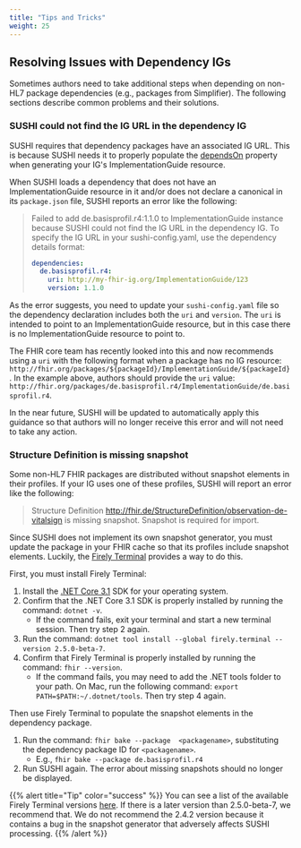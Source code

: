```yaml
---
title: "Tips and Tricks"
weight: 25
---
```


## Resolving Issues with Dependency IGs

Sometimes authors need to take additional steps when depending on non-HL7 package dependencies (e.g., packages from Simplifier). The following sections describe common problems and their solutions.

### SUSHI could not find the IG URL in the dependency IG

SUSHI requires that dependency packages have an associated IG URL. This is because SUSHI needs it to properly populate the [dependsOn](http://build.fhir.org/implementationguide-definitions.html#ImplementationGuide.dependsOn) property when generating your IG's ImplementationGuide resource.

When SUSHI loads a dependency that does not have an ImplementationGuide resource in it and/or does not declare a canonical in its `package.json` file, SUSHI reports an error like the following:

> Failed to add de.basisprofil.r4:1.1.0 to ImplementationGuide instance because SUSHI could not find the IG URL in the dependency IG. To specify the IG URL in your sushi-config.yaml, use the dependency details format:
>
> ```yaml
> dependencies:
>   de.basisprofil.r4:
>     uri: http://my-fhir-ig.org/ImplementationGuide/123
>     version: 1.1.0
> ```

As the error suggests, you need to update your `sushi-config.yaml` file so the dependency declaration includes both the `uri` and `version`. The `uri` is intended to point to an ImplementationGuide resource, but in this case there is no ImplementationGuide resource to point to.

The FHIR core team has recently looked into this and now recommends using a `uri` with the following format when a package has no IG resource: `http://fhir.org/packages/${packageId}/ImplementationGuide/${packageId}`. In the example above, authors should provide the `uri` value: `http://fhir.org/packages/de.basisprofil.r4/ImplementationGuide/de.basisprofil.r4`.

In the near future, SUSHI will be updated to automatically apply this guidance so that authors will no longer receive this error and will not need to take any action.

### Structure Definition is missing snapshot

Some non-HL7 FHIR packages are distributed without snapshot elements in their profiles. If your IG uses one of these profiles, SUSHI will report an error like the following:

> Structure Definition http://fhir.de/StructureDefinition/observation-de-vitalsign is missing snapshot. Snapshot is required for import.

Since SUSHI does not implement its own snapshot generator, you must update the package in your FHIR cache so that its profiles include snapshot elements. Luckily, the [Firely Terminal](https://fire.ly/products/firely-terminal/) provides a way to do this.

First, you must install Firely Terminal:
1. Install the [.NET Core 3.1](https://dotnet.microsoft.com/en-us/download/dotnet/3.1) SDK for your operating system.
2. Confirm that the .NET Core 3.1 SDK is properly installed by running the command: `dotnet -v`.
    * If the command fails, exit your terminal and start a new terminal session. Then try step 2 again.
3. Run the command: `dotnet tool install --global firely.terminal --version 2.5.0-beta-7`.
4. Confirm that Firely Terminal is properly installed by running the command: `fhir --version`.
    * If the command fails, you may need to add the .NET tools folder to your path. On Mac, run the following command: `export PATH=$PATH:~/.dotnet/tools`. Then try step 4 again.

Then use Firely Terminal to populate the snapshot elements in the dependency package.
1. Run the command: `fhir bake --package  <packagename>`, substituting the dependency package ID for `<packagename>`.
    * E.g., `fhir bake --package de.basisprofil.r4`
2. Run SUSHI again. The error about missing snapshots should no longer be displayed.

{{% alert title="Tip" color="success" %}}
You can see a list of the available Firely Terminal versions [here](https://www.nuget.org/packages/Firely.Terminal). If there is a later version than 2.5.0-beta-7, we recommend that. We do not recommend the 2.4.2 version because it contains a bug in the snapshot generator that adversely affects SUSHI processing.
{{% /alert %}}